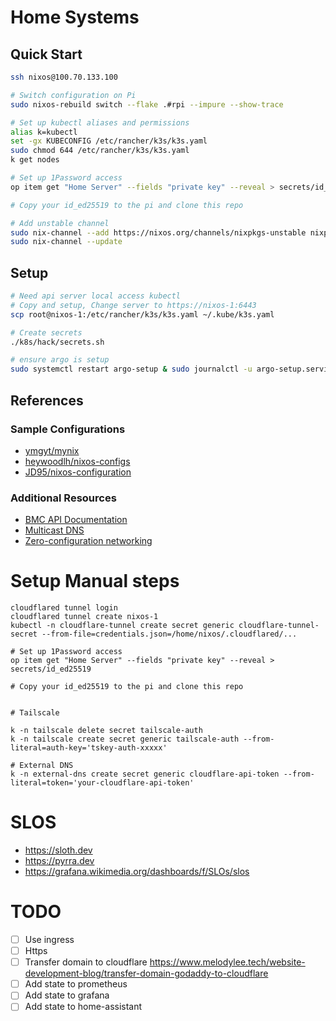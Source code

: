 # Home Systems



## Quick Start

```bash
ssh nixos@100.70.133.100

# Switch configuration on Pi
sudo nixos-rebuild switch --flake .#rpi --impure --show-trace

# Set up kubectl aliases and permissions
alias k=kubectl
set -gx KUBECONFIG /etc/rancher/k3s/k3s.yaml
sudo chmod 644 /etc/rancher/k3s/k3s.yaml
k get nodes

# Set up 1Password access
op item get "Home Server" --fields "private key" --reveal > secrets/id_ed25519

# Copy your id_ed25519 to the pi and clone this repo

# Add unstable channel
sudo nix-channel --add https://nixos.org/channels/nixpkgs-unstable nixpkgs-unstable
sudo nix-channel --update
```

## Setup

```bash
# Need api server local access kubectl
# Copy and setup, Change server to https://nixos-1:6443
scp root@nixos-1:/etc/rancher/k3s/k3s.yaml ~/.kube/k3s.yaml

# Create secrets
./k8s/hack/secrets.sh

# ensure argo is setup
sudo systemctl restart argo-setup & sudo journalctl -u argo-setup.service -f
```

## References

### Sample Configurations
- [ymgyt/mynix](https://github.com/ymgyt/mynix/blob/main/homeserver/modules/kubernetes/master.nix)
- [heywoodlh/nixos-configs](https://github.com/heywoodlh/nixos-configs/blob/master/nixos/roles/kubevirt-master.nix)
- [JD95/nixos-configuration](https://github.com/JD95/nixos-configuration/blob/main/containers/kube-master/flake.nix)

### Additional Resources
- [BMC API Documentation](https://docs.turingpi.com/docs/turing-pi2-bmc-api#flash--firmware)
- [Multicast DNS](https://en.wikipedia.org/wiki/Multicast_DNS)
- [Zero-configuration networking](https://en.wikipedia.org/wiki/Zero-configuration_networking#DNS-SD)


# Setup Manual steps

```
cloudflared tunnel login
cloudflared tunnel create nixos-1
kubectl -n cloudflare-tunnel create secret generic cloudflare-tunnel-secret --from-file=credentials.json=/home/nixos/.cloudflared/...  

# Set up 1Password access
op item get "Home Server" --fields "private key" --reveal > secrets/id_ed25519

# Copy your id_ed25519 to the pi and clone this repo


# Tailscale

k -n tailscale delete secret tailscale-auth 
k -n tailscale create secret generic tailscale-auth --from-literal=auth-key='tskey-auth-xxxxx'

# External DNS
k -n external-dns create secret generic cloudflare-api-token --from-literal=token='your-cloudflare-api-token'
```

# SLOS

- https://sloth.dev
- https://pyrra.dev
- https://grafana.wikimedia.org/dashboards/f/SLOs/slos


# TODO

- [ ] Use ingress
- [ ] Https
- [ ] Transfer domain to cloudflare https://www.melodylee.tech/website-development-blog/transfer-domain-godaddy-to-cloudflare
- [ ] Add state to prometheus
- [ ] Add state to grafana
- [ ] Add state to home-assistant